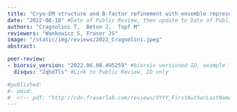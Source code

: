 ```yaml
---
title: "Cryo-EM structure and B-factor refinement with ensemble representation"
date: "2022-08-18" #Date of Public Review, then update to Date of Publication
authors: "Cragnolini T,  Beton J,  Topf M"
reviewers: "Wankowicz S, Fraser JS"
image: "/static/img/reviews/2022_Cragnolini.jpeg"
abstract:

peer-review:
- biorxiv_version: "2022.06.08.495259" #biorxiv versioned ID, example "5533316v1"
  disqus: "2qhd7ls" #Link to Public Review, ID only

#published:
#- pmid:
#  <!-- pdf: "http://cdn.fraserlab.com/reviews/YYYY_FirstAuthorLastName" #full cdn link -->
---
```

